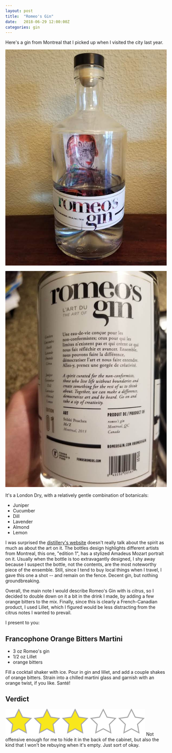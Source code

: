 ```yaml
---
layout: post
title:  "Romeo's Gin"
date:   2018-06-29 12:00:00Z
categories: gin
---
```

Here's a gin from Montreal that I picked up when I visited the city last year.

![Romeo's Gin, front](/pics/romeos-gin-1.jpg)

![Romeo's Gin, back](/pics/romeos-gin-2.jpg)

It's a London Dry, with a relatively gentle combination of botanicals:

* Juniper
* Cucumber
* Dill
* Lavender
* Almond
* Lemon

I was surprised the [distillery's website](http://romeosgin.com/?lang=en) doesn't really talk about the spirit as much as about the art on it. The bottles design highlights different artists from Montreal, this one, "edition 1", has a stylized Amadeus Mozart portrait on it. Usually when the bottle is too extravagantly designed, I shy away because I suspect the bottle, not the contents, are the most noteworthy piece of the ensemble. Still, since I tend to buy local things when I travel, I gave this one a shot -- and remain on the fence. Decent gin, but nothing groundbreaking.

Overall, the main note I would describe Romeo's Gin with is *citrus*, so I decided to double down on it a bit in the drink I made, by adding a few orange bitters to the mix. Finally, since this is clearly a French-Canadian product, I used Lillet, which I figured would be less distracting from the citrus notes I wanted to prevail.

I present to you:

## Francophone Orange Bitters Martini
* 3 oz Romeo's gin
* 1/2 oz Lillet
* orange bitters

Fill a cocktail shaker with ice. Pour in gin and lillet, and add a couple shakes of orange bitters. Strain into a chilled martini glass and garnish with an orange twist, if you like. Santé!

## Verdict
![3 stars](/assets/star3.png)
Not offensive enough for me to hide it in the back of the cabinet, but also the kind that I won't be rebuying when it's empty. Just sort of okay.
